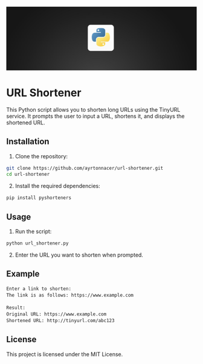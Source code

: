 ![wwww.ayrtonnacer.com](./python.jpg)
# URL Shortener

This Python script allows you to shorten long URLs using the TinyURL service. It prompts the user to input a URL, shortens it, and displays the shortened URL.

## Installation

1. Clone the repository:
```sh
git clone https://github.com/ayrtonnacer/url-shortener.git
cd url-shortener
```

2. Install the required dependencies:
```sh
pip install pyshorteners
```

## Usage

1. Run the script:
```sh
python url_shortener.py
```

2. Enter the URL you want to shorten when prompted.

## Example

```sh
Enter a link to shorten:
The link is as follows: https://www.example.com

Result:
Original URL: https://www.example.com
Shortened URL: http://tinyurl.com/abc123
```

## License

This project is licensed under the MIT License.

